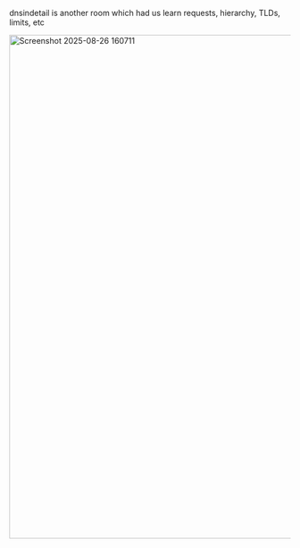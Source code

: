 dnsindetail is another room which had us learn requests, hierarchy, TLDs, limits, etc

<img width="881" height="903" alt="Screenshot 2025-08-26 160711" src="https://github.com/user-attachments/assets/d6dad02e-d80a-41a4-ba0c-0ad40c0277c2" />



